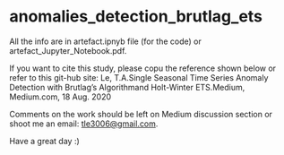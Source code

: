 # anomalies_detection_brutlag_ets
All the info are in artefact.ipnyb file (for the code) or artefact_Jupyter_Notebook.pdf.

If you want to cite this study, please copu the reference shown below or refer to this git-hub site:
Le, T.A.Single Seasonal Time Series Anomaly Detection with Brutlag’s Algorithmand Holt-Winter ETS.Medium, Medium.com, 18 Aug.  2020

Comments on the work should be left on Medium discussion section or shoot me an email: tle3006@gmail.com.

Have a great day :)
